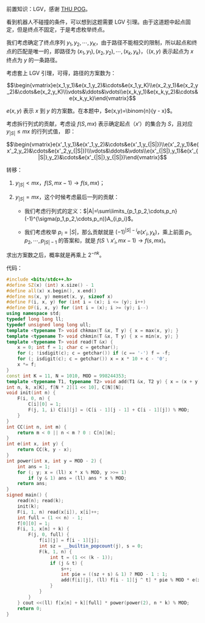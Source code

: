 前置知识：LGV，感谢 [THU POG](https://www.luogu.com.cn/user/141179)。

看到机器人不碰撞的条件，可以想到这题需要 LGV 引理。由于这道题中起点固定，但是终点不固定，于是考虑枚举终点。

我们考虑确定了终点序列 $y_1,y_2,\cdots,y_K$，由于路径不能相交的限制，所以起点和终点的匹配是唯一的，即路径为 $(x_1,y_1),(x_2,y_2),\cdots,(x_k,y_k)$，（$(x,y)$ 表示起点为 $x$ 终点为 $y$ 的一条路径。

考虑套上 LGV 引理，可得，路径的方案数为：

$$\begin{vmatrix}e(x_1,y_1)&e(x_1,y_2)&\cdots&e(x_1,y_K)\\e(x_2,y_1)&e(x_2,y_2)&\cdots&e(x_2,y_K)\\\vdots&\ddots&\vdots\\e(x_k,y_1)&e(x_k,y_2)&\cdots&e(x_k,y_k)\end{vmatrix}$$

$e(x,y)$ 表示 $x$ 到 $y$ 的方案数。在本题中，$e(x,y)=\binom{n}{y - x}$。

考虑拆行列式的贡献，考虑设 $f(S, mx)$ 表示确定起点（$x'$）的集合为 $S$，且对应 $y_{|S|} \le mx$ 的行列式值， 即：

$$\begin{vmatrix}e(x'_1,y_1)&e(x'_1,y_2)&\cdots&e(x'_1,y_{|S|})\\e(x'_2,y_1)&e(x'_2,y_2)&\cdots&e(x'_2,y_{|S|})\\\vdots&\ddots&\vdots\\e(x'_{|S|},y_1)&e(x'_{|S|},y_2)&\cdots&e(x'_{|S|},y_{|S|})\end{vmatrix}$$

转移：

1. $y_{|S|} < mx$，$f(S,mx - 1) \to f(s, mx)$；
2. $y_{|S|} = mx$，这个时候考虑最后一列的贡献：

	- 我们考虑行列式的定义：$|A|=\sum\limits_{p_1,p_2,\cdots,p_n} (-1)^{\sigma(p_1,p_2,\cdots,p_n)}A_{i,p_i}$。
    
	- 我们考虑枚举 $p_i={|S|}$，那么贡献就是 $(-1)^{|S|-i}e(x'_i,y_k)$，乘上前面 $p_1,p_2,\cdots,p_{|S|-1}$ 的答案和，就是 $f(S \backslash x'_{i},mx-1)\to f(s, mx)$。

求出方案数之后，概率就是再乘上 $2^{-nk}$。

代码：

```cpp
#include <bits/stdc++.h>
#define SZ(x) (int) x.size() - 1
#define all(x) x.begin(), x.end()
#define ms(x, y) memset(x, y, sizeof x)
#define F(i, x, y) for (int i = (x); i <= (y); i++)
#define DF(i, x, y) for (int i = (x); i >= (y); i--)
using namespace std;
typedef long long ll;
typedef unsigned long long ull;
template <typename T> void chkmax(T &x, T y) { x = max(x, y); }
template <typename T> void chkmin(T &x, T y) { x = min(x, y); }
template <typename T> void read(T &x) {
	x = 0; int f = 1; char c = getchar();
	for (; !isdigit(c); c = getchar()) if (c == '-') f = -f;
	for (; isdigit(c); c = getchar()) x = x * 10 + c - '0';
	x *= f;
}
const int K = 11, N = 1010, MOD = 998244353;
template <typename T1, typename T2> void add(T1 &x, T2 y) { x = (x + y) % MOD; }
int n, k, x[K], f[N * 2][1 << 10], C[N][N];
void init(int n) {
	F(i, 0, n) {
		C[i][0] = 1;
		F(j, 1, i) C[i][j] = (C[i - 1][j - 1] + C[i - 1][j]) % MOD;
	}
}
int CC(int n, int m) {
	return m < 0 || n < m ? 0 : C[n][m];
}
int e(int x, int y) {
	return CC(k, y - x);
}
int power(int x, int y = MOD - 2) {
	int ans = 1;
	for (; y; x = (ll) x * x % MOD, y >>= 1)
		if (y & 1) ans = (ll) ans * x % MOD;
	return ans;
}
signed main() {
	read(n); read(k);
	init(k);
	F(i, 1, n) read(x[i]), x[i]++;
	int full = (1 << n) - 1;
	f[0][0] = 1;
	F(i, 1, x[n] + k) {
		F(j, 0, full) {
			f[i][j] = f[i - 1][j];
			int sz = __builtin_popcount(j), s = 0;
			F(k, 1, n) {
				int t = (1 << (k - 1));
				if (j & t) {
					s++;
					int pie = ((sz + s) & 1) ? MOD - 1 : 1;
					add(f[i][j], (ll) f[i - 1][j ^ t] * pie % MOD * e(x[k], i));
				}
			}
		}
	} cout <<(ll) f[x[n] + k][full] * power(power(2), n * k) % MOD;
	return 0;
}
```